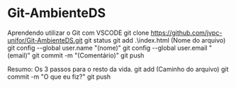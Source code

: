 # Git-AmbienteDS
Aprendendo utilizar o Git com VSCODE
git clone https://github.com/jvpc-unifor/Git-AmbienteDS.git
git status
git add .\index.html (Nome do arquivo)
git config --global user.name "(nome)"
git config --global user.email "(email)"
git commit -m "(Comentário)"
git push

Resumo: Os 3 passos para o resto da vida.
git add (Caminho do arquivo)
git commit -m "O que eu fiz?"
git push